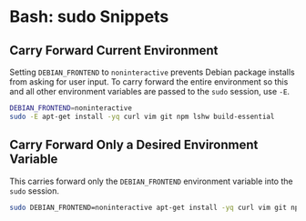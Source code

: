 # Bash: sudo Snippets

## Carry Forward Current Environment

Setting `DEBIAN_FRONTEND` to `noninteractive` prevents Debian package installs from asking for user input. To carry forward the entire environment so this and all other environment variables are passed to the `sudo` session, use `-E`.

```bash
DEBIAN_FRONTEND=noninteractive
sudo -E apt-get install -yq curl vim git npm lshw build-essential
```

## Carry Forward Only a Desired Environment Variable

This carries forward only the `DEBIAN_FRONTEND` environment variable into the `sudo` session.

```bash
sudo DEBIAN_FRONTEND=noninteractive apt-get install -yq curl vim git npm lshw build-essential
```